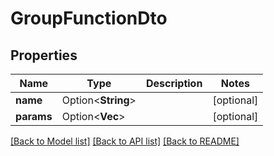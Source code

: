 # GroupFunctionDto

## Properties

Name | Type | Description | Notes
------------ | ------------- | ------------- | -------------
**name** | Option<**String**> |  | [optional]
**params** | Option<**Vec<String>**> |  | [optional]

[[Back to Model list]](../README.md#documentation-for-models) [[Back to API list]](../README.md#documentation-for-api-endpoints) [[Back to README]](../README.md)


